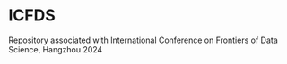# ICFDS
Repository associated with International Conference on Frontiers of Data Science, Hangzhou 2024
